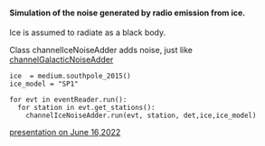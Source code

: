 #### Simulation of the noise generated by radio emission from ice.
Ice is assumed to radiate as a black body.

Class channelIceNoiseAdder adds noise, just like  [channelGalacticNoiseAdder](https://github.com/nu-radio/NuRadioMC/blob/develop/NuRadioReco/modules/channelGalacticNoiseAdder.py)

```
ice  = medium.southpole_2015()   
ice_model = "SP1"

for evt in eventReader.run():
  for station in evt.get_stations():       
    channelIceNoiseAdder.run(evt, station, det,ice,ice_model)
```

[presentation on June 16,2022](https://uppsala.app.box.com/s/oyldlu31cpd9f9sxwpph5v4yrqj62ro9/file/972598595154)
